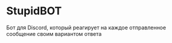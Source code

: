 # StupidBOT
Бот для Discord, который реагирует на каждое отправленное сообщение  своим вариантом ответа
